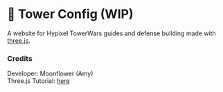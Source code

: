 # 🏰 Tower Config (WIP)
A website for Hypixel TowerWars guides and defense building made with [three.js](https://threejs.org).  

### Credits
Developer: Moonflower (Amy)  
Three.js Tutorial: [here](https://threejs-journey.xyz/)
